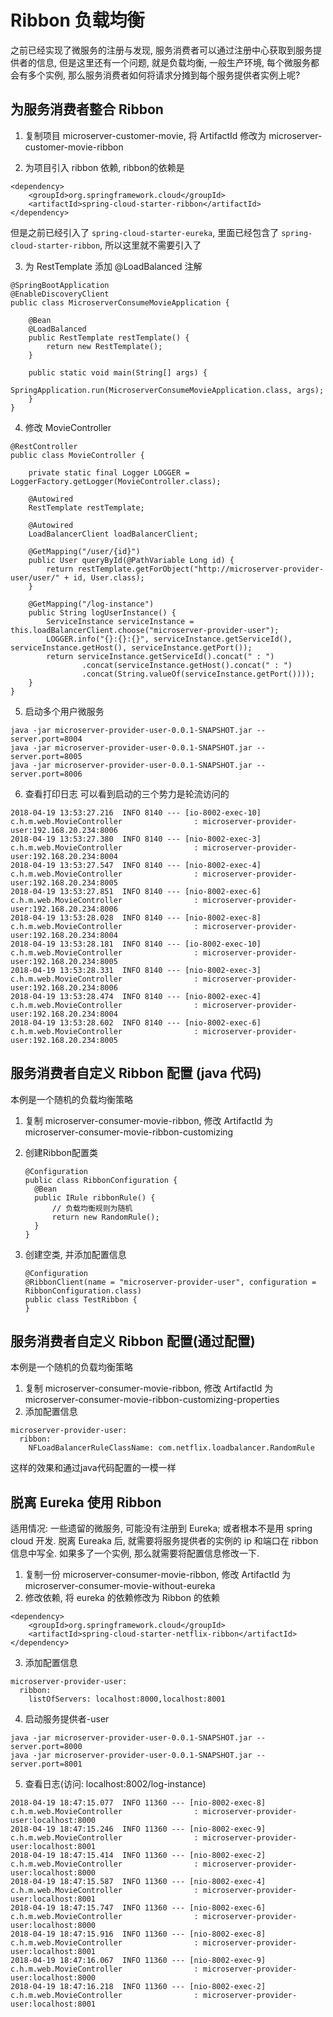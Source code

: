 # Ribbon 负载均衡

之前已经实现了微服务的注册与发现, 服务消费者可以通过注册中心获取到服务提供者的信息, 但是这里还有一个问题, 就是负载均衡, 一般生产环境, 每个微服务都会有多个实例, 那么服务消费者如何将请求分摊到每个服务提供者实例上呢?

## 为服务消费者整合 Ribbon

1. 复制项目 microserver-customer-movie, 将 ArtifactId 修改为 microserver-customer-movie-ribbon

2. 为项目引入 ribbon 依赖, ribbon的依赖是

```
<dependency>
	<groupId>org.springframework.cloud</groupId>
	<artifactId>spring-cloud-starter-ribbon</artifactId>
</dependency>
```

但是之前已经引入了 `spring-cloud-starter-eureka`, 里面已经包含了 `spring-cloud-starter-ribbon`, 所以这里就不需要引入了

3. 为 RestTemplate 添加 @LoadBalanced 注解

```
@SpringBootApplication
@EnableDiscoveryClient
public class MicroserverConsumeMovieApplication {

	@Bean
	@LoadBalanced
	public RestTemplate restTemplate() {
		return new RestTemplate();
	}

	public static void main(String[] args) {
		SpringApplication.run(MicroserverConsumeMovieApplication.class, args);
	}
}
```

4. 修改 MovieController
```
@RestController
public class MovieController {

    private static final Logger LOGGER = LoggerFactory.getLogger(MovieController.class);

    @Autowired
    RestTemplate restTemplate;

    @Autowired
    LoadBalancerClient loadBalancerClient;

    @GetMapping("/user/{id}")
    public User queryById(@PathVariable Long id) {
        return restTemplate.getForObject("http://microserver-provider-user/user/" + id, User.class);
    }

    @GetMapping("/log-instance")
    public String logUserInstance() {
        ServiceInstance serviceInstance = this.loadBalancerClient.choose("microserver-provider-user");
        LOGGER.info("{}:{}:{}", serviceInstance.getServiceId(), serviceInstance.getHost(), serviceInstance.getPort());
        return serviceInstance.getServiceId().concat(" : ")
                .concat(serviceInstance.getHost().concat(" : ")
                .concat(String.valueOf(serviceInstance.getPort())));
    }
}
```

5. 启动多个用户微服务

```
java -jar microserver-provider-user-0.0.1-SNAPSHOT.jar --server.port=8004
java -jar microserver-provider-user-0.0.1-SNAPSHOT.jar --server.port=8005
java -jar microserver-provider-user-0.0.1-SNAPSHOT.jar --server.port=8006
```

6. 查看打印日志
可以看到启动的三个势力是轮流访问的

```
2018-04-19 13:53:27.216  INFO 8140 --- [io-8002-exec-10] c.h.m.web.MovieController                : microserver-provider-user:192.168.20.234:8006
2018-04-19 13:53:27.380  INFO 8140 --- [nio-8002-exec-3] c.h.m.web.MovieController                : microserver-provider-user:192.168.20.234:8004
2018-04-19 13:53:27.547  INFO 8140 --- [nio-8002-exec-4] c.h.m.web.MovieController                : microserver-provider-user:192.168.20.234:8005
2018-04-19 13:53:27.851  INFO 8140 --- [nio-8002-exec-6] c.h.m.web.MovieController                : microserver-provider-user:192.168.20.234:8006
2018-04-19 13:53:28.028  INFO 8140 --- [nio-8002-exec-8] c.h.m.web.MovieController                : microserver-provider-user:192.168.20.234:8004
2018-04-19 13:53:28.181  INFO 8140 --- [io-8002-exec-10] c.h.m.web.MovieController                : microserver-provider-user:192.168.20.234:8005
2018-04-19 13:53:28.331  INFO 8140 --- [nio-8002-exec-3] c.h.m.web.MovieController                : microserver-provider-user:192.168.20.234:8006
2018-04-19 13:53:28.474  INFO 8140 --- [nio-8002-exec-4] c.h.m.web.MovieController                : microserver-provider-user:192.168.20.234:8004
2018-04-19 13:53:28.602  INFO 8140 --- [nio-8002-exec-6] c.h.m.web.MovieController                : microserver-provider-user:192.168.20.234:8005
```

## 服务消费者自定义 Ribbon 配置 (java 代码)
本例是一个随机的负载均衡策略
1. 复制 microserver-consumer-movie-ribbon, 修改 ArtifactId 为 microserver-consumer-movie-ribbon-customizing
2. 创建Ribbon配置类

    ```
    @Configuration
    public class RibbonConfiguration {
      @Bean
      public IRule ribbonRule() {
          // 负载均衡规则为随机
          return new RandomRule();
      }
    }
    ```

3. 创建空类, 并添加配置信息

    ```
    @Configuration
    @RibbonClient(name = "microserver-provider-user", configuration = RibbonConfiguration.class)
    public class TestRibbon {
    }
    ```

## 服务消费者自定义 Ribbon 配置(通过配置)

本例是一个随机的负载均衡策略

1. 复制 microserver-consumer-movie-ribbon, 修改 ArtifactId 为 microserver-consumer-movie-ribbon-customizing-properties
2. 添加配置信息

```
microserver-provider-user:
  ribbon:
    NFLoadBalancerRuleClassName: com.netflix.loadbalancer.RandomRule
```

这样的效果和通过java代码配置的一模一样

## 脱离 Eureka 使用 Ribbon
适用情况: 一些遗留的微服务, 可能没有注册到 Eureka; 或者根本不是用 spring cloud 开发.
脱离 Eureaka 后, 就需要将服务提供者的实例的 ip 和端口在 ribbon 信息中写全. 如果多了一个实例, 那么就需要将配置信息修改一下.

1. 复制一份 microserver-consumer-movie-ribbon, 修改 ArtifactId 为 microserver-consumer-movie-without-eureka
2. 修改依赖, 将 eureka 的依赖修改为 Ribbon 的依赖
```
<dependency>
    <groupId>org.springframework.cloud</groupId>
    <artifactId>spring-cloud-starter-netflix-ribbon</artifactId>
</dependency>
```
3. 添加配置信息
```
microserver-provider-user:
  ribbon:
    listOfServers: localhost:8000,localhost:8001
```
4. 启动服务提供者-user
```
java -jar microserver-provider-user-0.0.1-SNAPSHOT.jar --server.port=8000
java -jar microserver-provider-user-0.0.1-SNAPSHOT.jar --server.port=8001
```
5. 查看日志(访问: localhost:8002/log-instance)
```
2018-04-19 18:47:15.077  INFO 11360 --- [nio-8002-exec-8] c.h.m.web.MovieController                : microserver-provider-user:localhost:8000
2018-04-19 18:47:15.246  INFO 11360 --- [nio-8002-exec-9] c.h.m.web.MovieController                : microserver-provider-user:localhost:8001
2018-04-19 18:47:15.414  INFO 11360 --- [nio-8002-exec-2] c.h.m.web.MovieController                : microserver-provider-user:localhost:8000
2018-04-19 18:47:15.587  INFO 11360 --- [nio-8002-exec-4] c.h.m.web.MovieController                : microserver-provider-user:localhost:8001
2018-04-19 18:47:15.747  INFO 11360 --- [nio-8002-exec-6] c.h.m.web.MovieController                : microserver-provider-user:localhost:8000
2018-04-19 18:47:15.916  INFO 11360 --- [nio-8002-exec-8] c.h.m.web.MovieController                : microserver-provider-user:localhost:8001
2018-04-19 18:47:16.067  INFO 11360 --- [nio-8002-exec-9] c.h.m.web.MovieController                : microserver-provider-user:localhost:8000
2018-04-19 18:47:16.218  INFO 11360 --- [nio-8002-exec-2] c.h.m.web.MovieController                : microserver-provider-user:localhost:8001
```
